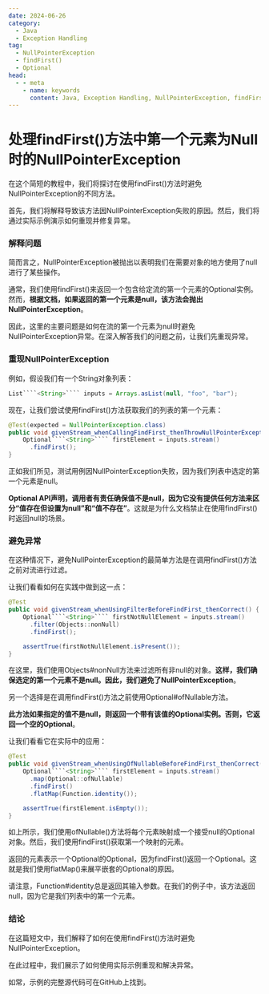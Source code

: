 ```yaml
---
date: 2024-06-26
category:
  - Java
  - Exception Handling
tag:
  - NullPointerException
  - findFirst()
  - Optional
head:
  - - meta
    - name: keywords
      content: Java, Exception Handling, NullPointerException, findFirst(), Optional
---
```

# 处理findFirst()方法中第一个元素为Null时的NullPointerException

在这个简短的教程中，我们将探讨在使用findFirst()方法时避免NullPointerException的不同方法。

首先，我们将解释导致该方法因NullPointerException失败的原因。然后，我们将通过实际示例演示如何重现并修复异常。

### 解释问题

简而言之，NullPointerException被抛出以表明我们在需要对象的地方使用了null进行了某些操作。

通常，我们使用findFirst()来返回一个包含给定流的第一个元素的Optional实例。然而，**根据文档，如果返回的第一个元素是null，该方法会抛出NullPointerException**。

因此，这里的主要问题是如何在流的第一个元素为null时避免NullPointerException异常。在深入解答我们的问题之前，让我们先重现异常。

### 重现NullPointerException

例如，假设我们有一个String对象列表：

```java
List````<String>```` inputs = Arrays.asList(null, "foo", "bar");
```

现在，让我们尝试使用findFirst()方法获取我们的列表的第一个元素：

```java
@Test(expected = NullPointerException.class)
public void givenStream_whenCallingFindFirst_thenThrowNullPointerException() {
    Optional````<String>```` firstElement = inputs.stream()
      .findFirst();
}
```

正如我们所见，测试用例因NullPointerException失败，因为我们列表中选定的第一个元素是null。

**Optional API声明，调用者有责任确保值不是null，因为它没有提供任何方法来区分“值存在但设置为null”和“值不存在”**。这就是为什么文档禁止在使用findFirst()时返回null的场景。

### 避免异常

在这种情况下，避免NullPointerException的最简单方法是在调用findFirst()方法之前对流进行过滤。

让我们看看如何在实践中做到这一点：

```java
@Test
public void givenStream_whenUsingFilterBeforeFindFirst_thenCorrect() {
    Optional````<String>```` firstNotNullElement = inputs.stream()
      .filter(Objects::nonNull)
      .findFirst();

    assertTrue(firstNotNullElement.isPresent());
}
```

在这里，我们使用Objects#nonNull方法来过滤所有非null的对象。**这样，我们确保选定的第一个元素不是null。因此，我们避免了NullPointerException**。

另一个选择是在调用findFirst()方法之前使用Optional#ofNullable方法。

**此方法如果指定的值不是null，则返回一个带有该值的Optional实例。否则，它返回一个空的Optional**。

让我们看看它在实际中的应用：

```java
@Test
public void givenStream_whenUsingOfNullableBeforeFindFirst_thenCorrect() {
    Optional````<String>```` firstElement = inputs.stream()
      .map(Optional::ofNullable)
      .findFirst()
      .flatMap(Function.identity());

    assertTrue(firstElement.isEmpty());
}
```

如上所示，我们使用ofNullable()方法将每个元素映射成一个接受null的Optional对象。然后，我们使用findFirst()获取第一个映射的元素。

返回的元素表示一个Optional的Optional，因为findFirst()返回一个Optional。这就是我们使用flatMap()来展平嵌套的Optional的原因。

请注意，Function#identity总是返回其输入参数。在我们的例子中，该方法返回null，因为它是我们列表中的第一个元素。

### 结论

在这篇短文中，我们解释了如何在使用findFirst()方法时避免NullPointerException。

在此过程中，我们展示了如何使用实际示例重现和解决异常。

如常，示例的完整源代码可在GitHub上找到。